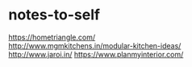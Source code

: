 # notes-to-self

https://hometriangle.com/  
http://www.mgmkitchens.in/modular-kitchen-ideas/  
http://www.jaroi.in/
https://www.planmyinterior.com/
